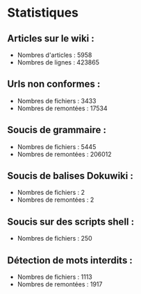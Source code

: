 # Statistiques

## Articles sur le wiki :

  * Nombres d'articles : 5958
  * Nombres de lignes : 423865

## Urls non conformes :

  * Nombres de fichiers : 3433
  * Nombres de remontées : 17534

## Soucis de grammaire :

  * Nombres de fichiers : 5445
  * Nombres de remontées : 206012

## Soucis de balises Dokuwiki :

  * Nombres de fichiers : 2
  * Nombres de remontées : 2

## Soucis sur des scripts shell :

  * Nombres de fichiers : 250

## Détection de mots interdits :

  * Nombres de fichiers : 1113
  * Nombres de remontées : 1917

